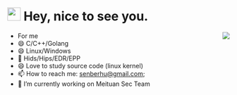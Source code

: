 <h1><img src="https://emojis.slackmojis.com/emojis/images/1531849430/4246/blob-sunglasses.gif?1531849430" width="30"/> Hey, nice to see you.</h1>
<img align="right" src="https://github-readme-stats.vercel.app/api?username=senberhu&show_icons=true&icon_color=0366d6&text_color=2ea44f&bg_color=ffffff&hide_title=true" />

- For me
- 😄 C/C++/Golang
- 😄 Linux/Windows
- 🔅 Hids/Hips/EDR/EPP
- 😄 Love to study source code (linux kernel)
- 📫 How to reach me: [senberhu@gmail.com](mailto:senberhu@gmail.com);
- 🔭 I’m currently working on Meituan Sec Team



